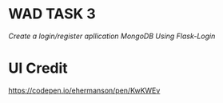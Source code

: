 # WAD TASK 3
*Create a login/register apllication*
*MongoDB Using Flask-Login*

# UI Credit
https://codepen.io/ehermanson/pen/KwKWEv
